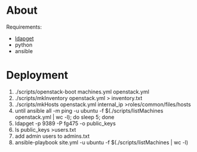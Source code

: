 

# About #

Requirements:

- [ldapget](https://github.com/futuresystems/ldapget)
- python
- ansible


# Deployment #

1. ./scripts/openstack-boot machines.yml openstack.yml
2. ./scripts/mkInventory openstack.yml > inventory.txt
3. ./scripts/mkHosts openstack.yml internal_ip >roles/common/files/hosts
4. until ansible all -m ping -u ubuntu -f $(./scripts/listMachines openstack.yml | wc -l); do sleep 5; done
5. ldapget -p 9389 -P fg475 -o public_keys
6. ls public_keys >users.txt
7. add admin users to admins.txt
8. ansible-playbook site.yml -u ubuntu -f $(./scripts/listMachines | wc -l)
